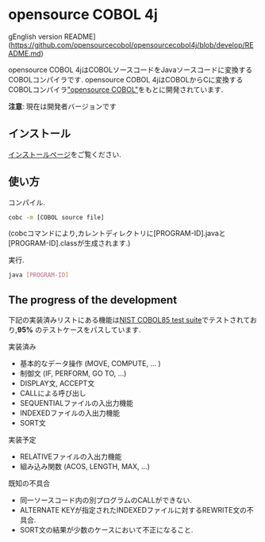 # opensource COBOL 4j

gEnglish version README](https://github.com/opensourcecobol/opensourcecobol4j/blob/develop/README.md)

opensource COBOL 4jはCOBOLソースコードをJavaソースコードに変換するCOBOLコンパイラです.
opensource COBOL 4jはCOBOLからCに変換するCOBOLコンパイラ["opensource COBOL"](https://github.com/opensourcecobol/opensource-cobol)をもとに開発されています.

**注意**: 現在は開発者バージョンです

## インストール

[インストールページ](https://github.com/opensourcecobol/opensourcecobol4j/wiki/Installation_JP)をご覧ください.

## 使い方

コンパイル.
```bash
cobc -m [COBOL source file]
```
(cobcコマンドにより,カレントディレクトリに[PROGRAM-ID].javaと[PROGRAM-ID].classが生成されます.)

実行.
```bash
java [PROGRAM-ID]
```

## The progress of the development

下記の実装済みリストにある機能は[NIST COBOL85 test suite](https://www.itl.nist.gov/div897/ctg/cobol_form.htm)でテストされており,**95%** のテストケースをパスしています.

実装済み

* 基本的なデータ操作 (MOVE, COMPUTE, ... )
* 制御文 (IF, PERFORM, GO TO, ...)
* DISPLAY文, ACCEPT文
* CALLによる呼び出し
* SEQUENTIALファイルの入出力機能
* INDEXEDファイルの入出力機能
* SORT文

実装予定

* RELATIVEファイルの入出力機能
* 組み込み関数 (ACOS, LENGTH, MAX, ...)

既知の不具合

* 同一ソースコード内の別プログラムのCALLができない.
* ALTERNATE KEYが指定されたINDEXEDファイルに対するREWRITE文の不具合.
* SORT文の結果が少数のケースにおいて不正になること.
